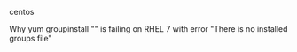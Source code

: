

centos

Why yum groupinstall "<package group name>" is failing on RHEL 7 with error "There is no installed groups file" 

```shell

```

